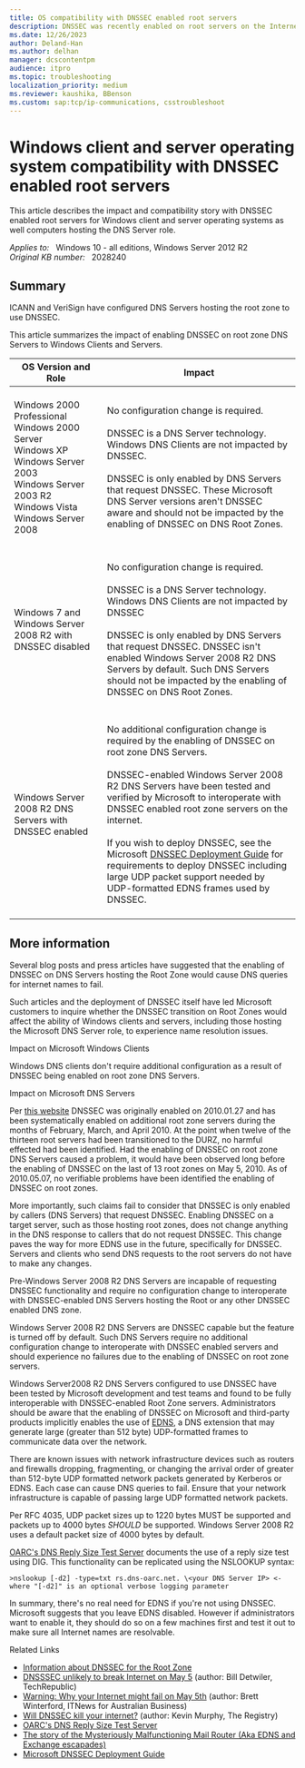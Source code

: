 ```yaml
---
title: OS compatibility with DNSSEC enabled root servers
description: DNSSEC was recently enabled on root servers on the Internet between January and May 2010. Several blogs and press articles have reported potential DNS outages because of DNSSEC being recently enabled on root hint DNS servers on the internet. This document describes the impact and compatibility story for Windows client and server operating systems as well computers hosting the Microsoft DNS Server role.
ms.date: 12/26/2023
author: Deland-Han
ms.author: delhan
manager: dcscontentpm
audience: itpro
ms.topic: troubleshooting
localization_priority: medium
ms.reviewer: kaushika, BBenson
ms.custom: sap:tcp/ip-communications, csstroubleshoot
---
```

# Windows client and server operating system compatibility with DNSSEC enabled root servers

This article describes the impact and compatibility story with DNSSEC enabled root servers for Windows client and server operating systems as well computers hosting the DNS Server role.

_Applies to:_ &nbsp; Windows 10 - all editions, Windows Server 2012 R2  
_Original KB number:_ &nbsp; 2028240

## Summary

ICANN and VeriSign have configured DNS Servers hosting the root zone to use DNSSEC.

This article summarizes the impact of enabling DNSSEC on root zone DNS Servers to Windows Clients and Servers.

|OS Version and Role|Impact|
|---|---|
|<br/>Windows 2000 Professional<br/>Windows 2000 Server<br/>Windows XP<br/>Windows Server 2003<br/>Windows Server 2003 R2<br/>Windows Vista<br/>Windows Server 2008<br/><br/>|No configuration change is required.<br/><br/>DNSSEC is a DNS Server technology. Windows DNS Clients are not impacted by DNSSEC.<br/><br/>DNSSEC is only enabled by DNS Servers that request DNSSEC. These Microsoft DNS Server versions aren't DNSSEC aware and should not be impacted by the enabling of DNSSEC on DNS Root Zones.|
|Windows 7 and Windows Server 2008 R2 with DNSSEC disabled<br/>|<br/>No configuration change is required.<br/><br/>DNSSEC is a DNS Server technology. Windows DNS Clients are not impacted by DNSSEC<br/><br/>DNSSEC is only enabled by DNS Servers that request DNSSEC. DNSSEC isn't enabled Windows Server 2008 R2 DNS Servers by default. Such DNS Servers should not be impacted by the enabling of DNSSEC on DNS Root Zones.<br/><br/>|
|<br/>Windows Server 2008 R2 DNS Servers with DNSSEC enabled<br/><br/>|<br/>No additional configuration change is required by the enabling of DNSSEC on root zone DNS Servers.<br/><br/>DNSSEC-enabled Windows Server 2008 R2 DNS Servers have been tested and verified by Microsoft to interoperate with DNSSEC enabled root zone servers on the internet.<br/><br/>If you wish to deploy DNSSEC, see the Microsoft [DNSSEC Deployment Guide](/previous-versions/windows/it-pro/windows-server-2012-r2-and-2012/dn593684(v=ws.11)) for requirements to deploy DNSSEC including large UDP packet support needed by UDP-formatted EDNS frames used by DNSSEC.<br/><br/>|
  
## More information

Several blog posts and press articles have suggested that the enabling of DNSSEC on DNS Servers hosting the Root Zone would cause DNS queries for internet names to fail.

Such articles and the deployment of DNSSEC itself have led Microsoft customers to inquire whether the DNSSEC transition on Root Zones would affect the ability of Windows clients and servers, including those hosting the Microsoft DNS Server role, to experience name resolution issues.

Impact on Microsoft Windows Clients  

Windows DNS clients don't require additional configuration as a result of DNSSEC being enabled on root zone DNS Servers.

Impact on Microsoft DNS Servers  

Per [this website](http://www.root-dnssec.org/2010/05/05/status-update/) DNSSEC was originally enabled on 2010.01.27 and has been systematically enabled on additional root zone servers during the months of February, March, and April 2010. At the point when twelve of the thirteen root servers had been transitioned to the DURZ, no harmful effected had been identified. Had the enabling of DNSSEC on root zone DNS Servers caused a problem, it would have been observed long before the enabling of DNSSEC on the last of 13 root zones on May 5, 2010. As of 2010.05.07, no verifiable problems have been identified the enabling of DNSSEC on root zones.

More importantly, such claims fail to consider that DNSSEC is only enabled by callers (DNS Servers) that request DNSSEC. Enabling DNSSEC on a target server, such as those hosting root zones, does not change anything in the DNS response to callers that do not request DNSSEC. This change paves the way for more EDNS use in the future, specifically for DNSSEC. Servers and clients who send DNS requests to the root servers do not have to make any changes.

Pre-Windows Server 2008 R2 DNS Servers are incapable of requesting DNSSEC functionality and require no configuration change to interoperate with DNSSEC-enabled DNS Servers hosting the Root or any other DNSSEC enabled DNS zone.

Windows Server 2008 R2 DNS Servers are DNSSEC capable but the feature is turned off by default. Such DNS Servers require no additional configuration change to interoperate with DNSSEC enabled servers and should experience no failures due to the enabling of DNSSEC on root zone servers.

Windows Server2008 R2 DNS Servers configured to use DNSSEC have been tested by Microsoft development and test teams and found to be fully interoperable with DNSSEC-enabled Root Zone servers. Administrators should be aware that the enabling of DNSSEC on Microsoft and third-party products implicitly enables the use of [EDNS](https://wikipedia.org/wiki/Alternative_DNS_root#eDNS), a DNS extension that may generate large (greater than 512 byte) UDP-formatted frames to communicate data over the network.

There are known issues with network infrastructure devices such as routers and firewalls dropping, fragmenting, or changing the arrival order of greater than 512-byte UDP formatted network packets generated by Kerberos or EDNS. Each case can cause DNS queries to fail. Ensure that your network infrastructure is capable of passing large UDP formatted network packets.

Per RFC 4035, UDP packet sizes up to 1220 bytes MUST be supported and packets up to 4000 bytes _SHOULD_ be supported. Windows Server 2008 R2 uses a default packet size of 4000 bytes by default.

[OARC's DNS Reply Size Test Server](https://www.dns-oarc.net/oarc/services/replysizetest) documents the use of a reply size test using DIG. This functionality can be replicated using the NSLOOKUP syntax:

`>nslookup [-d2] -type=txt rs.dns-oarc.net. \<your DNS Server IP> <- where "[-d2]" is an optional verbose logging parameter`

In summary, there's no real need for EDNS if you're not using DNSSEC. Microsoft suggests that you leave EDNS disabled. However if administrators want to enable it, they should do so on a few machines first and test it out to make sure all Internet names are resolvable.

Related Links

- [Information about DNSSEC for the Root Zone](https://www.root-dnssec.org/2010/05/05/status-update/)
- [DNSSSEC unlikely to break Internet on May 5](https://www.theregister.co.uk/2010/04/13/dnssec/) (author: Bill Detwiler, TechRepublic)
- [Warning: Why your Internet might fail on May 5th](https://www.itnews.com.au/news/173412,warning-why-your-internet-might-fail-on-may-5.aspx) (author: Brett Winterford, ITNews for Australian Business)
- [Will DNSSEC kill your internet?](https://www.theregister.co.uk/2010/04/13/dnssec/) (author: Kevin Murphy, The Registry)
- [OARC's DNS Reply Size Test Server](https://www.dns-oarc.net/oarc/services/replysizetest)
- [The story of the Mysteriously Malfunctioning Mail Router (Aka EDNS and Exchange escapades)](/archive/blogs/instan/the-story-of-the-mysteriously-malfunctioning-mail-router-aka-edns-and-exchange-escapedes)
- [Microsoft DNSSEC Deployment Guide](/previous-versions/windows/it-pro/windows-server-2012-r2-and-2012/dn593684(v=ws.11))
